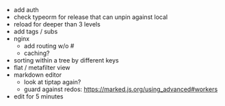- add auth
- check typeorm for release that can unpin against local
- reload for deeper than 3 levels
- add tags / subs
- nginx
  - add routing w/o #
  - caching?
- sorting within a tree by different keys
- flat / metafilter view
- markdown editor
  - look at tiptap again?
  - guard against redos: https://marked.js.org/using_advanced#workers
- edit for 5 minutes
